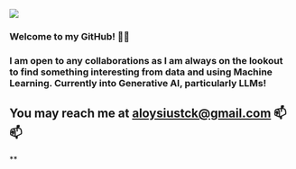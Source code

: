 ![](https://user-images.githubusercontent.com/64775878/87229922-ceecc180-c3de-11ea-9c66-62c6f801c84e.jpg)

### Welcome to my GitHub! 👋👋

### I am open to any collaborations as I am always on the lookout to find something interesting from data and using Machine Learning. Currently into Generative AI, particularly LLMs!

## You may reach me at aloysiustck@gmail.com 📫📫


**
